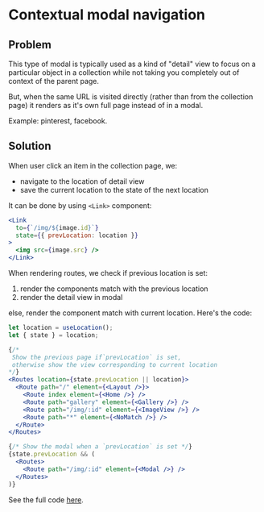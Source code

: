# Contextual modal navigation

## Problem

This type of modal is typically used as a kind of "detail" view to focus on a particular object in a collection while not taking you completely out of context of the parent page.

But, when the same URL is visited directly (rather than from the collection page) it renders as it's own full page instead of in a modal.

Example: pinterest, facebook.


## Solution

When user click an item in the collection page, we:
- navigate to the location of detail view
- save the current location to the state of the next location

It can be done by using `<Link>` component:

```jsx
<Link
  to={`/img/${image.id}`}
  state={{ prevLocation: location }}
>
  <img src={image.src} />
</Link>
```

When rendering routes, we check if previous location is set:
1. render the components match with the previous location
2. render the detail view in modal

else, render the component match with current location. Here's the code:

```jsx
let location = useLocation();
let { state } = location;

{/* 
 Show the previous page if`prevLocation` is set, 
 otherwise show the view corresponding to current location
*/}
<Routes location={state.prevLocation || location}>
  <Route path="/" element={<Layout />}>
    <Route index element={<Home />} />
    <Route path="gallery" element={<Gallery />} />
    <Route path="/img/:id" element={<ImageView />} />
    <Route path="*" element={<NoMatch />} />
  </Route>
</Routes>

{/* Show the modal when a `prevLocation` is set */}
{state.prevLocation && (
  <Routes>
    <Route path="/img/:id" element={<Modal />} />
  </Routes>
)}
```

See the full code [here](https://stackblitz.com/github/remix-run/react-router/tree/main/examples/modal?file=src/App.tsx).